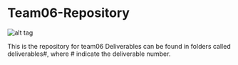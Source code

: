 # Team06-Repository

![alt tag](http://i.imgur.com/nZHE2pK.jpg)

This is the repository for team06
Deliverables can be found in folders called deliverables#, where # indicate the deliverable number.
